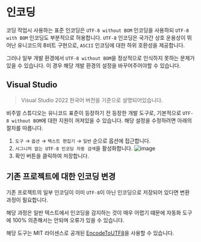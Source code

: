 인코딩
======

코딩 작업시 사용하는 표준 인코딩은 `UTF-8 without BOM` 인코딩을 사용하되 `UTF-8 with BOM` 인코딩도 부분적으로 허용합니다. `UTF-8` 인코딩은 국가간 상호 운용성이 뛰어난 유니코드의 8비트 구현으로, `ASCII` 인코딩에 대한 하위 호환성을 제공합니다.

그러나 일부 개발 환경에서 `UTF-8 without BOM`을 정상적으로 인식하지 못하는 문제가 있을 수 있습니다.
이 경우 해당 개발 환경의 설정을 바꾸어주어야할 수 있습니다.

## Visual Studio

> Visual Studio 2022 한국어 버전을 기준으로 설명되어있습니다.

비주얼 스튜디오는 유니코드 표준이 등장하기 전 등장한 개발 도구로, 기본적으로 `UTF-8 without BOM`에 대한 지원이 꺼져있을 수 있습니다. 해당 설정을 수정하려면 아래의 절차를 따릅니다.

1. `도구` → `옵션` → `텍스트 편집기` → `일반` 순으로 옵션에 접근합니다.
2. `시그니처 없는 UTF-8 인코딩 자동 검색`을 활성화합니다.
![image](https://user-images.githubusercontent.com/6805899/202097246-26f22df5-42f5-4510-b42a-633a783afa31.png)
3. 확인 버튼을 클릭하여 저장합니다.

## 기존 프로젝트에 대한 인코딩 변경
기존 프로젝트의 일부 인코딩이 이미 `UTF-8`이 아닌 인코딩으로 저장되어 있다면 변환 과정이 필요합니다.

해당 과정은 일반 텍스트에서 인코딩을 감지하는 것이 매우 어렵기 떄문에 자동화 도구에 100% 의존해서는 안되며 오류가 있을 수 있습니다.

해당 도구는 MIT 라이센스로 공개된 [EncodeToUTF8](https://github.com/steamb23/EncodeToUTF8)을 사용할 수 있습니다.
